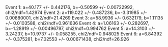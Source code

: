 Event 1: a=40.177 +/- 0.442176, b=-0.50599 +/- 0.00722992, chi2/ndf=1.42974 Event 2: a=119.022 +/- 0.487236, b=-3.31985 +/- 0.00880001, chi2/ndf=21.4269 Event 3: a=58.9936 +/- 0.632179, b=1.11135 +/- 0.0103588, chi2/ndf=0.961636 Event 4: a=1.06163 +/- 0.282697, b=-1.28919 +/- 0.00496797, chi2/ndf=0.994762 Event 5: a=14.3103 +/- 3.24237, b=10.9737 +/- 0.058255, chi2/ndf=0.948025 Event 6: a=6.84392 +/- 0.375281, b=7.02553 +/- 0.00671438, chi2/ndf=26.926
